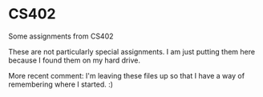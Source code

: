 # CS402
Some assignments from CS402

These are not particularly special assignments. I am just putting them here because I found them on my hard drive.

More recent comment: I'm leaving these files up so that I have a way of remembering where I started. :)
